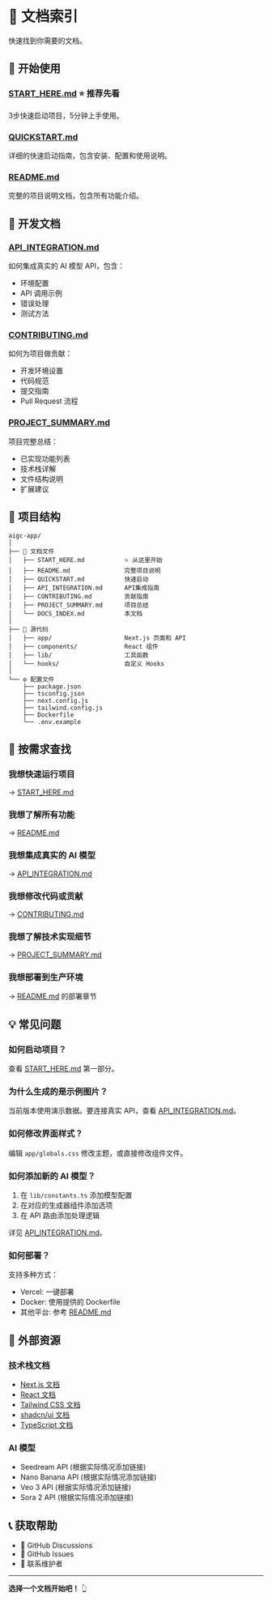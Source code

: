 # 📖 文档索引

快速找到你需要的文档。

## 🚀 开始使用

### [START_HERE.md](./START_HERE.md) ⭐ **推荐先看**
3步快速启动项目，5分钟上手使用。

### [QUICKSTART.md](./QUICKSTART.md)
详细的快速启动指南，包含安装、配置和使用说明。

### [README.md](./README.md)
完整的项目说明文档，包含所有功能介绍。

## 🔧 开发文档

### [API_INTEGRATION.md](./API_INTEGRATION.md)
如何集成真实的 AI 模型 API，包含：
- 环境配置
- API 调用示例
- 错误处理
- 测试方法

### [CONTRIBUTING.md](./CONTRIBUTING.md)
如何为项目做贡献：
- 开发环境设置
- 代码规范
- 提交指南
- Pull Request 流程

### [PROJECT_SUMMARY.md](./PROJECT_SUMMARY.md)
项目完整总结：
- 已实现功能列表
- 技术栈详解
- 文件结构说明
- 扩展建议

## 📁 项目结构

```
aigc-app/
│
├── 📄 文档文件
│   ├── START_HERE.md           ⭐ 从这里开始
│   ├── README.md               完整项目说明
│   ├── QUICKSTART.md           快速启动
│   ├── API_INTEGRATION.md      API集成指南
│   ├── CONTRIBUTING.md         贡献指南
│   ├── PROJECT_SUMMARY.md      项目总结
│   └── DOCS_INDEX.md           本文档
│
├── 📁 源代码
│   ├── app/                    Next.js 页面和 API
│   ├── components/             React 组件
│   ├── lib/                    工具函数
│   └── hooks/                  自定义 Hooks
│
└── ⚙️ 配置文件
    ├── package.json
    ├── tsconfig.json
    ├── next.config.js
    ├── tailwind.config.js
    ├── Dockerfile
    └── .env.example
```

## 🎯 按需求查找

### 我想快速运行项目
→ [START_HERE.md](./START_HERE.md)

### 我想了解所有功能
→ [README.md](./README.md)

### 我想集成真实的 AI 模型
→ [API_INTEGRATION.md](./API_INTEGRATION.md)

### 我想修改代码或贡献
→ [CONTRIBUTING.md](./CONTRIBUTING.md)

### 我想了解技术实现细节
→ [PROJECT_SUMMARY.md](./PROJECT_SUMMARY.md)

### 我想部署到生产环境
→ [README.md](./README.md) 的部署章节

## 💡 常见问题

### 如何启动项目？
查看 [START_HERE.md](./START_HERE.md) 第一部分。

### 为什么生成的是示例图片？
当前版本使用演示数据。要连接真实 API，查看 [API_INTEGRATION.md](./API_INTEGRATION.md)。

### 如何修改界面样式？
编辑 `app/globals.css` 修改主题，或直接修改组件文件。

### 如何添加新的 AI 模型？
1. 在 `lib/constants.ts` 添加模型配置
2. 在对应的生成器组件添加选项
3. 在 API 路由添加处理逻辑

详见 [API_INTEGRATION.md](./API_INTEGRATION.md)。

### 如何部署？
支持多种方式：
- Vercel: 一键部署
- Docker: 使用提供的 Dockerfile
- 其他平台: 参考 [README.md](./README.md)

## 🔗 外部资源

### 技术栈文档
- [Next.js 文档](https://nextjs.org/docs)
- [React 文档](https://react.dev)
- [Tailwind CSS 文档](https://tailwindcss.com/docs)
- [shadcn/ui 文档](https://ui.shadcn.com)
- [TypeScript 文档](https://www.typescriptlang.org/docs)

### AI 模型
- Seedream API (根据实际情况添加链接)
- Nano Banana API (根据实际情况添加链接)
- Veo 3 API (根据实际情况添加链接)
- Sora 2 API (根据实际情况添加链接)

## 📞 获取帮助

- 💬 GitHub Discussions
- 🐛 GitHub Issues
- 📧 联系维护者

---

**选择一个文档开始吧！** 👆

